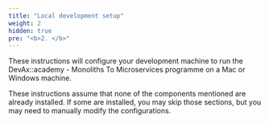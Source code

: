 ```yaml
---
title: "Local development setup"
weight: 2
hidden: true
pre: "<b>2. </b>"
---
```


These instructions will configure your development machine to run the DevAx::academy - Monoliths To Microservices programme on a Mac or Windows machine. 

These instructions assume that none of the components mentioned are already installed. If some are installed, you may skip those sections, but you may need to manually modify the configurations.
